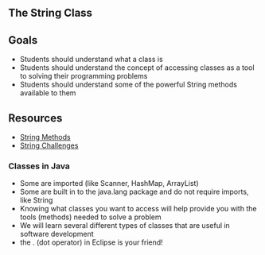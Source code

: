 ## The String Class

## Goals
- Students should understand what a class is 
- Students should understand the concept of accessing classes as a tool to solving their programming problems
- Students should understand some of the powerful String methods available to them

## Resources
- [String Methods](https://www.cs.duke.edu/csed/ap/subset/doc/ap/java/lang/String.html)
- [String Challenges](https://www.hackerrank.com/domains/java/java-strings)

### Classes in Java
- Some are imported (like Scanner, HashMap, ArrayList)
- Some are built in to the java.lang package and do not require imports, like String
- Knowing what classes you want to access will help provide you with the tools (methods) needed to solve a problem
- We will learn several different types of classes that are useful in software development
- the . (dot operator) in Eclipse is your friend! 



